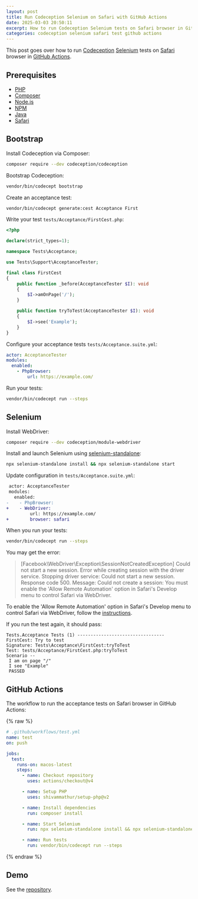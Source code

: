 ```yaml
---
layout: post
title: Run Codeception Selenium on Safari with GitHub Actions
date: 2025-03-03 20:50:11
excerpt: How to run Codeception Selenium tests on Safari browser in GitHub Actions.
categories: codeception selenium safari test github actions
---
```


This post goes over how to run [Codeception](https://codeception.com/) [Selenium](https://www.selenium.dev/) tests on [Safari](https://www.apple.com/safari/) browser in [GitHub Actions](https://github.com/features/actions).

## Prerequisites

- [PHP](https://www.php.net/)
- [Composer](https://getcomposer.org/)
- [Node.js](https://nodejs.org/)
- [NPM](https://www.npmjs.com/)
- [Java](https://www.java.com/)
- [Safari](https://www.apple.com/safari/)

## Bootstrap

Install Codeception via Composer:

```sh
composer require --dev codeception/codeception
```

Bootstrap Codeception:

```sh
vendor/bin/codecept bootstrap
```

Create an acceptance test:

```sh
vendor/bin/codecept generate:cest Acceptance First
```

Write your test `tests/Acceptance/FirstCest.php`:

```php
<?php

declare(strict_types=1);

namespace Tests\Acceptance;

use Tests\Support\AcceptanceTester;

final class FirstCest
{
    public function _before(AcceptanceTester $I): void
    {
        $I->amOnPage('/');
    }

    public function tryToTest(AcceptanceTester $I): void
    {
        $I->see('Example');
    }
}
```

Configure your acceptance tests `tests/Acceptance.suite.yml`:

```yml
actor: AcceptanceTester
modules:
  enabled:
    - PhpBrowser:
        url: https://example.com/
```

Run your tests:

```sh
vendor/bin/codecept run --steps
```

## Selenium

Install WebDriver:

```sh
composer require --dev codeception/module-webdriver
```

Install and launch Selenium using [selenium-standalone](https://www.npmjs.com/package/selenium-standalone):

```sh
npx selenium-standalone install && npx selenium-standalone start
```

Update configuration in `tests/Acceptance.suite.yml`:

```diff
 actor: AcceptanceTester
 modules:
   enabled:
-    - PhpBrowser:
+    - WebDriver:
         url: https://example.com/
+        browser: safari
```

When you run your tests:

```sh
vendor/bin/codecept run --steps
```

You may get the error:

> [Facebook\WebDriver\Exception\SessionNotCreatedException] Could not start a new session. Error while creating session with the driver service. Stopping driver service: Could not start a new session. Response code 500. Message: Could not create a session: You must enable the 'Allow Remote Automation' option in Safari's Develop menu to control Safari via WebDriver.

To enable the 'Allow Remote Automation' option in Safari's Develop menu to control Safari via WebDriver, follow the [instructions](https://github.com/remarkablemark/codeception-selenium-safari-demo/wiki/Safari-WebDriver).

If you run the test again, it should pass:

```
Tests.Acceptance Tests (1) ---------------------------------
FirstCest: Try to test
Signature: Tests\Acceptance\FirstCest:tryToTest
Test: tests/Acceptance/FirstCest.php:tryToTest
Scenario --
 I am on page "/"
 I see "Example"
 PASSED
```

## GitHub Actions

The workflow to run the acceptance tests on Safari browser in GitHub Actions:

{% raw %}

```yml
# .github/workflows/test.yml
name: test
on: push

jobs:
  test:
    runs-on: macos-latest
    steps:
      - name: Checkout repository
        uses: actions/checkout@v4

      - name: Setup PHP
        uses: shivammathur/setup-php@v2

      - name: Install dependencies
        run: composer install

      - name: Start Selenium
        run: npx selenium-standalone install && npx selenium-standalone start &

      - name: Run tests
        run: vendor/bin/codecept run --steps
```

{% endraw %}

## Demo

See the [repository](https://github.com/remarkablemark/codeception-selenium-safari-demo).
